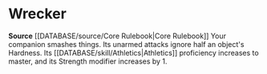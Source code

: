﻿---
id: '6'
name: Wrecker
rarity: Common
source: '[[DATABASE/source/Core Rulebook|Core Rulebook]]'
type: Animal Companion Specialization

---
# Wrecker
**Source** [[DATABASE/source/Core Rulebook|Core Rulebook]] 
Your companion smashes things. Its unarmed attacks ignore half an object's Hardness. Its [[DATABASE/skill/Athletics|Athletics]] proficiency increases to master, and its Strength modifier increases by 1.